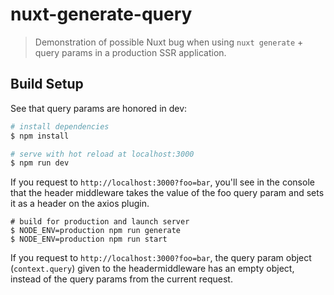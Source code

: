 # nuxt-generate-query

> Demonstration of possible Nuxt bug when using `nuxt generate` + query params in a production SSR application.

## Build Setup

See that query params are honored in dev:
```bash
# install dependencies
$ npm install

# serve with hot reload at localhost:3000
$ npm run dev
```

If you request to `http://localhost:3000?foo=bar`, you'll see in the console that the header middleware takes the value of the foo query param and sets it as a header on the axios plugin.

```
# build for production and launch server
$ NODE_ENV=production npm run generate
$ NODE_ENV=production npm run start
```

If you request to `http://localhost:3000?foo=bar`, the query param object (`context.query`) given to the headermiddleware has an empty object, instead of the query params from the current request.

